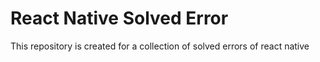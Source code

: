 # React Native Solved Error

This repository is created for a collection of solved errors of react native
